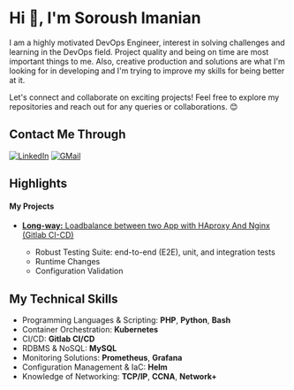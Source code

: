 # Hi 👋, I'm Soroush Imanian

I am a highly motivated DevOps Engineer, interest in solving challenges and learning in the DevOps
field. Project quality and being on time are most important things to me. Also, creative production and
solutions are what I'm looking for in developing and I'm trying to improve my skills for being better at it. 

Let's connect and collaborate on exciting projects! Feel free to explore my repositories and reach out for any queries or collaborations. 😊

## Contact Me Through

[![LinkedIn](https://img.shields.io/badge/linkedin-%230077B5.svg?style=for-the-badge&logo=linkedin&logoColor=white)](https://www.linkedin.com/in/soroush-imanian/)
[![GMail](https://img.shields.io/badge/gmail-f0f0f0?&style=for-the-badge&logo=gmail&logoColor=white&color=ea4335)](mailto:soroushimanian@gmail.com)

## Highlights
#### My Projects
- [**Long-way:** Loadbalance between two App with HAproxy And Nginx (Gitlab CI-CD)](https://github.com/SoroushImanian/Long-way)
  
  * Robust Testing Suite: end-to-end (E2E), unit, and integration tests
  * Runtime Changes
  * Configuration Validation


## My Technical Skills
* Programming Languages & Scripting: **PHP**, **Python**, **Bash**
* Container Orchestration: **Kubernetes**
* CI/CD: **Gitlab CI/CD**
* RDBMS & NoSQL: **MySQL**
* Monitoring Solutions: **Prometheus**, **Grafana**
* Configuration Management & IaC: **Helm**
* Knowledge of Networking: **TCP/IP**, **CCNA**, **Network+**
